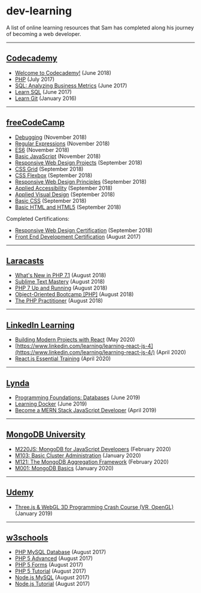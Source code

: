 # dev-learning

A list of online learning resources that Sam has completed along his journey of becoming a web developer.

---

## [Codecademy](https://www.codecademy.com/)

* [Welcome to Codecademy!](https://www.codecademy.com/learn/welcome-to-codecademy) (June 2018)
* [PHP](https://www.codecademy.com/en/tracks/php) (July 2017)
* [SQL: Analyzing Business Metrics](https://www.codecademy.com/learn/sql-analyzing-business-metrics) (June 2017)
* [Learn SQL](https://www.codecademy.com/learn/learn-sql) (June 2017)
* [Learn Git](https://www.codecademy.com/learn/learn-git) (January 2016)

---

## [freeCodeCamp](http://freecodecamp.org/)

* [Debugging](https://learn.freecodecamp.org/javascript-algorithms-and-data-structures/debugging) (November 2018)
* [Regular Expressions](https://learn.freecodecamp.org/javascript-algorithms-and-data-structures/regular-expressions) (November 2018)
* [ES6](https://learn.freecodecamp.org/javascript-algorithms-and-data-structures/es6) (November 2018)
* [Basic JavaScript](https://learn.freecodecamp.org/javascript-algorithms-and-data-structures/basic-javascript) (November 2018)
* [Responsive Web Design Projects](https://learn.freecodecamp.org/responsive-web-design/responsive-web-design-projects) (September 2018)
* [CSS Grid](https://learn.freecodecamp.org/responsive-web-design/css-grid) (September 2018)
* [CSS Flexbox](https://learn.freecodecamp.org/responsive-web-design/css-flexbox) (September 2018)
* [Responsive Web Design Principles](https://learn.freecodecamp.org/responsive-web-design/responsive-web-design-principles) (September 2018)
* [Applied Accessibility](https://learn.freecodecamp.org/responsive-web-design/applied-accessibility) (September 2018)
* [Applied Visual Design](https://learn.freecodecamp.org/responsive-web-design/applied-visual-design) (September 2018)
* [Basic CSS](https://learn.freecodecamp.org/responsive-web-design/basic-css) (September 2018)
* [Basic HTML and HTML5](https://learn.freecodecamp.org/responsive-web-design/basic-html-and-html5) (September 2018)

Completed Certifications:

* [Responsive Web Design Certification](https://www.freecodecamp.org/certification/samlegros/responsive-web-design) (September 2018)
* [Front End Development Certification](https://www.freecodecamp.org/certification/samlegros/legacy-front-end) (August 2017)

---

## [Laracasts](https://laracasts.com/)

* [What's New in PHP 7.1](https://laracasts.com/series/whats-new-in-php-7-1) (August 2018)
* [Sublime Text Mastery](https://laracasts.com/series/sublime-text-mastery) (August 2018)
* [PHP 7 Up and Running](https://laracasts.com/series/php7-up-and-running) (August 2018)
* [Object-Oriented Bootcamp [PHP]](https://laracasts.com/series/object-oriented-bootcamp-in-php) (August 2018)
* [The PHP Practitioner](https://laracasts.com/series/php-for-beginners) (August 2018)

---

## [LinkedIn Learning](https://www.linkedin.com/learning/)

* [Building Modern Projects with React](https://www.linkedin.com/learning/building-modern-projects-with-react/) (May 2020)
* [https://www.linkedin.com/learning/learning-react-js-4](https://www.linkedin.com/learning/learning-react-js-4/) (April 2020)
* [React.js Essential Training](https://www.linkedin.com/learning/react-js-essential-training-3) (April 2020)

---

## [Lynda](https://www.lynda.com/)

* [Programming Foundations: Databases](https://www.lynda.com/SQL-tutorials/Programming-Foundations-Databases/784293-2.html) (June 2019)
* [Learning Docker](https://www.lynda.com/Docker-tutorials/Learning-Docker/721901-2.html) (June 2019)
* [Become a MERN Stack JavaScript Developer](https://www.lynda.com/learning-paths/Web/become-a-mern-stack-javascript-developer) (April 2019)

---

## [MongoDB University](https://university.mongodb.com/)

* [M220JS: MongoDB for JavaScript Developers](https://university.mongodb.com/mercury/M220JS/2020_February_4/overview) (February 2020)
* [M103: Basic Cluster Administration](https://university.mongodb.com/mercury/M103/2020_January_7/overview) (January 2020)
* [M121: The MongoDB Aggregation Framework](https://university.mongodb.com/mercury/M121/2020_January_21/overview) (February 2020)
* [M001: MongoDB Basics](https://university.mongodb.com/mercury/M001/2019_December_17/overview) (January 2020)

---

## [Udemy](https://www.udemy.com)  

* [Three.js & WebGL 3D Programming Crash Course (VR, OpenGL)](https://www.udemy.com/threejs-programming/) (January 2019)

---

## [w3schools](https://www.w3schools.com/)

* [PHP MySQL Database](https://www.w3schools.com/php/php_mysql_intro.asp) (August 2017)
* [PHP 5 Advanced](https://www.w3schools.com/php/php_arrays_multi.asp) (August 2017)
* [PHP 5 Forms](https://www.w3schools.com/php/php_forms.asp) (August 2017)
* [PHP 5 Tutorial](https://www.w3schools.com/php/default.asp) (August 2017)
* [Node.js MySQL](https://www.w3schools.com/nodejs/nodejs_mysql.asp) (August 2017)
* [Node.js Tutorial](https://www.w3schools.com/nodejs/default.asp) (August 2017)